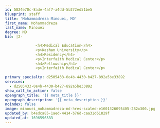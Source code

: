 ```yaml
---
id: 5824e70c-8ade-4af7-a4dd-5b272ed51be5
blueprint: staff
title: 'Mohammadreza Minouei, MD'
first_name: Mohammadreza
last_name: Minouei
degree: MD
bio: |2-

              <h4>Medical Education</h4>
              <p>Kashan University</p>
              <h4>Residency</h4>
              <p>Interfaith Medical Center</p>
              <h4>Fellowship</h4>
              <p>Interfaith Medical Center</p>
          
primary_specialty: d2505433-0e4b-4430-b427-892a5be33892
services:
  - d2505433-0e4b-4430-b427-892a5be33892
show_call_to_action: false
opengraph_title: '{{ meta_title }}'
opengraph_description: '{{ meta_description }}'
noindex: false
image: minouei_mohammadreza-md-hres-scaled-e1601326095405-282x300.jpg
updated_by: b4edca85-1aed-4414-b76d-caa31d61829f
updated_at: 1696596333
---
```

